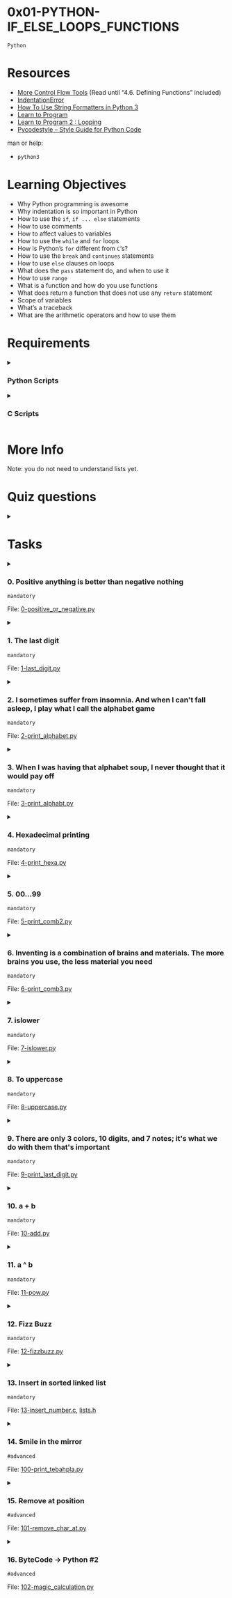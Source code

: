 # **0x01-PYTHON-IF_ELSE_LOOPS_FUNCTIONS**
`Python`

# Resources
- [More Control Flow Tools](https://docs.python.org/3/tutorial/controlflow.html) (Read until “4.6. Defining Functions” included)
- [IndentationError](https://www.youtube.com/watch?v=1QXOd2ZQs-Q)
- [How To Use String Formatters in Python 3](https://www.digitalocean.com/community/tutorials/how-to-use-string-formatters-in-python-3)
- [Learn to Program](https://www.youtube.com/playlist?list=PLGLfVvz_LVvTn3cK5e6LjhgGiSeVlIRwt)
- [Learn to Program 2 : Looping](https://www.youtube.com/playlist?list=PLGLfVvz_LVvTn3cK5e6LjhgGiSeVlIRwt)
- [Pycodestyle – Style Guide for Python Code](https://pypi.org/project/pycodestyle/)

man or help:
- `python3`

# Learning Objectives
- Why Python programming is awesome
- Why indentation is so important in Python
- How to use the `if`, `if ... else` statements
- How to use comments
- How to affect values to variables
- How to use the `while` and `for` loops
- How is Python’s `for` different from `C`‘s?
- How to use the `break` and `continues` statements
- How to use `else` clauses on loops
- What does the `pass` statement do, and when to use it
- How to use `range`
- What is a function and how do you use functions
- What does return a function that does not use any `return` statement
- Scope of variables
- What’s a traceback
- What are the arithmetic operators and how to use them

# Requirements
<details>
<summary>

### Python Scripts
</summary>

- Allowed editors: `vi`, `vim`, `emacs`
- All your files will be interpreted/compiled on Ubuntu 20.04 LTS using python3 (version 3.8.5)
- All your files should end with a new line
- The first line of all your files should be exactly `#!/usr/bin/python3`
- A `README.md` file, at the root of the folder of this project, is mandatory
- Your code should use the pycodestyle (version `2.8.*`)
- All your files must be executable
- The length of your files will be tested using `wc`
</details>

<details>
<summary>

### C Scripts
</summary>

- Allowed editors: `vi`, `vim`, `emacs`
- All your files will be compiled on Ubuntu 20.04 LTS using gcc, using the options -Wall -Werror -Wextra -pedantic -std=gnu89
- All your files should end with a new line
- Your code should use the `Betty` style. It will be checked using betty-style.pl and betty-doc.pl
- You are not allowed to use global variables
- No more than 5 functions per file
- In the following examples, the `main.c` files are shown as examples. You can use them to test your functions, but you don’t have to push them to your repo (if you do we won’t take them into account). We will use our own `main.c` files at compilation. Our `main.c` files might be different from the one shown in the examples
- The prototypes of all your functions should be included in your header file called `lists.h`
- Don’t forget to push your header file
- All your header files should be include guarded
</details>

# More Info
Note: you do not need to understand lists yet.

# Quiz questions
<details>
<summary>
</summary>
</details>

# Tasks
<details>
<summary>

### 0. Positive anything is better than negative nothing
`mandatory`

File: [0-positive_or_negative.py]()
</summary>
</details>

<details>
<summary>

### 1. The last digit
`mandatory`

File: [1-last_digit.py]()
</summary>
</details>

<details>
<summary>

### 2. I sometimes suffer from insomnia. And when I can't fall asleep, I play what I call the alphabet game
`mandatory`

File: [2-print_alphabet.py]()
</summary>
</details>

<details>
<summary>

### 3. When I was having that alphabet soup, I never thought that it would pay off
`mandatory`

File: [3-print_alphabt.py]()
</summary>
</details>

<details>
<summary>

### 4. Hexadecimal printing
`mandatory`

File: [4-print_hexa.py]()
</summary>
</details>

<details>
<summary>

### 5. 00...99
`mandatory`

File: [5-print_comb2.py]()
</summary>
</details>

<details>
<summary>

### 6. Inventing is a combination of brains and materials. The more brains you use, the less material you need
`mandatory`

File: [6-print_comb3.py]()
</summary>
</details>

<details>
<summary>

### 7. islower
`mandatory`

File: [7-islower.py]()
</summary>
</details>

<details>
<summary>

### 8. To uppercase
`mandatory`

File: [8-uppercase.py]()
</summary>
</details>

<details>
<summary>

### 9. There are only 3 colors, 10 digits, and 7 notes; it's what we do with them that's important
`mandatory`

File: [9-print_last_digit.py]()
</summary>
</details>

<details>
<summary>

### 10. a + b
`mandatory`

File: [10-add.py]()
</summary>
</details>

<details>
<summary>

### 11. a ^ b
`mandatory`

File: [11-pow.py]()
</summary>
</details>

<details>
<summary>

### 12. Fizz Buzz
`mandatory`

File: [12-fizzbuzz.py]()
</summary>
</details>

<details>
<summary>

### 13. Insert in sorted linked list
`mandatory`

File: [13-insert_number.c](), [lists.h]()
</summary>
</details>

<details>
<summary>

### 14. Smile in the mirror
`#advanced`

File: [100-print_tebahpla.py]()
</summary>
</details>

<details>
<summary>

### 15. Remove at position
`#advanced`

File: [101-remove_char_at.py]()
</summary>
</details>

<details>
<summary>

### 16. ByteCode -> Python #2
`#advanced`

File: [102-magic_calculation.py]()
</summary>
</details>